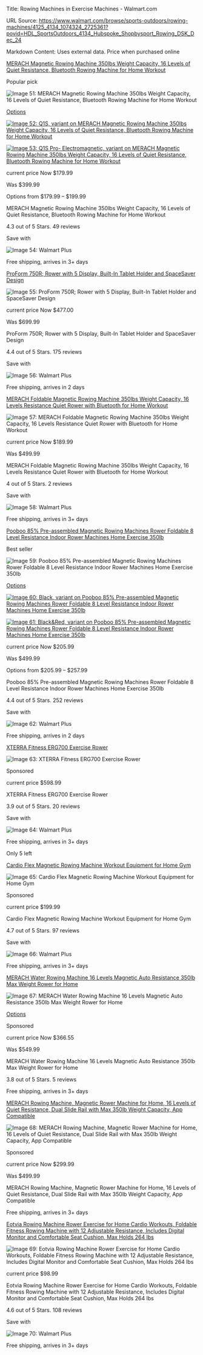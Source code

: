 Title: Rowing Machines in Exercise Machines - Walmart.com

URL Source: https://www.walmart.com/browse/sports-outdoors/rowing-machines/4125_4134_1074324_2725361?povid=HDL_SportsOutdoors_4134_Hubspoke_Shopbysport_Rowing_DSK_Dec_24

Markdown Content:
Uses external data. Price when purchased online

[MERACH Magnetic Rowing Machine 350lbs Weight Capacity, 16 Levels of Quiet Resistance, Bluetooth Rowing Machine for Home Workout](https://www.walmart.com/ip/MERACH-Magnetic-Rowing-Machine-Quiet-16-Levels-of-Resistance-Bluetooth-Black-Rower-for-Home-Workout/2280734983?classType=VARIANT&athbdg=L1200)

Popular pick

![Image 51: MERACH Magnetic Rowing Machine 350lbs Weight Capacity, 16 Levels of Quiet Resistance, Bluetooth Rowing Machine for Home Workout](https://i5.walmartimages.com/seo/MERACH-Magnetic-Rowing-Machine-Quiet-16-Levels-of-Resistance-Bluetooth-Black-Rower-for-Home-Workout_c84b13a6-65bc-493a-a5c3-64f5945fd659.ad934acff3f6dce09ed33d0a78ae1039.jpeg?odnHeight=784&odnWidth=580&odnBg=FFFFFF)

[Options](https://www.walmart.com/ip/MERACH-Magnetic-Rowing-Machine-Quiet-16-Levels-of-Resistance-Bluetooth-Black-Rower-for-Home-Workout/2280734983?classType=VARIANT&athbdg=L1200)

[![Image 52: Q1S, variant on MERACH Magnetic Rowing Machine 350lbs Weight Capacity, 16 Levels of Quiet Resistance, Bluetooth Rowing Machine for Home Workout](https://i5.walmartimages.com/asr/11146ee8-c40b-4e67-b9f2-f287a2af6622.90fc555b20734b8e6e8c2f963f4f373f.jpeg?odnHeight=30&odnWidth=30&odnBg=FFFFFF)](https://www.walmart.com/ip/MERACH-Magnetic-Rowing-Machine-Quiet-16-Levels-of-Resistance-Bluetooth-Black-Rower-for-Home-Workout/2280734983?classType=undefined&variantFieldId=actual_color)

[![Image 53: Q1S Pro- Electromagnetic, variant on MERACH Magnetic Rowing Machine 350lbs Weight Capacity, 16 Levels of Quiet Resistance, Bluetooth Rowing Machine for Home Workout](https://i5.walmartimages.com/asr/c3ab4438-6d8e-4bd8-b5c0-558d9d1beb9d.be5994a6eb4d98f7060a36744e413fa8.jpeg?odnHeight=30&odnWidth=30&odnBg=FFFFFF)](https://www.walmart.com/ip/MERACH-Rower-Machine-Bluetooth-16-levels-Quiet-Magnetic-Smart-Auto-Resistance-Rower-for-Home-Use/3248077024?classType=undefined&variantFieldId=actual_color)

current price Now $179.99

Was $399.99

Options from $179.99 – $199.99

MERACH Magnetic Rowing Machine 350lbs Weight Capacity, 16 Levels of Quiet Resistance, Bluetooth Rowing Machine for Home Workout

4.3 out of 5 Stars. 49 reviews

Save with

![Image 54: Walmart Plus](https://i5.walmartimages.com/dfw/63fd9f59-ac39/29c6759d-7f14-49fa-bd3a-b870eb4fb8fb/v1/wplus-icon-blue.svg)

Free shipping, arrives in 3+ days

[ProForm 750R; Rower with 5 Display, Built-In Tablet Holder and SpaceSaver Design](https://www.walmart.com/ip/ProForm-750R-Rower-with-5-Display-Built-In-Tablet-Holder-and-SpaceSaver-Design/536970888?classType=REGULAR)

![Image 55: ProForm 750R; Rower with 5 Display, Built-In Tablet Holder and SpaceSaver Design](https://i5.walmartimages.com/seo/ProForm-750R-Rower-with-5-Display-Built-In-Tablet-Holder-and-SpaceSaver-Design_eb368b50-a679-4042-859a-376353ab68d5.97a853a6f0d26230c36daf5dd86c3425.jpeg?odnHeight=784&odnWidth=580&odnBg=FFFFFF)

current price Now $477.00

Was $699.99

ProForm 750R; Rower with 5 Display, Built-In Tablet Holder and SpaceSaver Design

4.4 out of 5 Stars. 175 reviews

Save with

![Image 56: Walmart Plus](https://i5.walmartimages.com/dfw/63fd9f59-ac39/29c6759d-7f14-49fa-bd3a-b870eb4fb8fb/v1/wplus-icon-blue.svg)

Free shipping, arrives in 2 days

[MERACH Foldable Magnetic Rowing Machine 350lbs Weight Capacity, 16 Levels Resistance Quiet Rower with Bluetooth for Home Workout](https://www.walmart.com/ip/MERACH-Foldable-Magnetic-Rowing-Machine-16-Levels-Resistance-Quiet-Rower-with-Bluetooth-for-Home-Use/10656914882?classType=VARIANT)

![Image 57: MERACH Foldable Magnetic Rowing Machine 350lbs Weight Capacity, 16 Levels Resistance Quiet Rower with Bluetooth for Home Workout](https://i5.walmartimages.com/seo/MERACH-Foldable-Magnetic-Rowing-Machine-16-Levels-Resistance-Quiet-Rower-with-Bluetooth-for-Home-Use_77ce6450-3345-469c-b26f-c9d9130cf092.c72673ce2418da832232e5dcd0d2364e.jpeg?odnHeight=784&odnWidth=580&odnBg=FFFFFF)

current price Now $189.99

Was $499.99

MERACH Foldable Magnetic Rowing Machine 350lbs Weight Capacity, 16 Levels Resistance Quiet Rower with Bluetooth for Home Workout

4 out of 5 Stars. 2 reviews

Save with

![Image 58: Walmart Plus](https://i5.walmartimages.com/dfw/63fd9f59-ac39/29c6759d-7f14-49fa-bd3a-b870eb4fb8fb/v1/wplus-icon-blue.svg)

Free shipping, arrives in 3+ days

[Pooboo 85% Pre-assembled Magnetic Rowing Machines Rower Foldable 8 Level Resistance Indoor Rower Machines Home Exercise 350lb](https://www.walmart.com/ip/Pooboo-85-Pre-assembled-Magnetic-Rowing-Machines-Rower-Foldable-8-Level-Resistance-Indoor-Rower-Machines-Home-Exercise-350lb/686708715?classType=VARIANT&athbdg=L1600)

Best seller

![Image 59: Pooboo 85% Pre-assembled Magnetic Rowing Machines Rower Foldable 8 Level Resistance Indoor Rower Machines Home Exercise 350lb](https://i5.walmartimages.com/seo/Pooboo-85-Pre-assembled-Magnetic-Rowing-Machines-Rower-Foldable-8-Level-Resistance-Indoor-Rower-Machines-Home-Exercise-350lb_03ac3cbd-b2b1-4f25-ae8d-912138af8f8f.e94569cccf74010fabee1dde67041900.jpeg?odnHeight=784&odnWidth=580&odnBg=FFFFFF)

[Options](https://www.walmart.com/ip/Pooboo-85-Pre-assembled-Magnetic-Rowing-Machines-Rower-Foldable-8-Level-Resistance-Indoor-Rower-Machines-Home-Exercise-350lb/686708715?classType=VARIANT&athbdg=L1600)

[![Image 60: Black, variant on Pooboo 85% Pre-assembled Magnetic Rowing Machines Rower Foldable 8 Level Resistance Indoor Rower Machines Home Exercise 350lb](https://i5.walmartimages.com/asr/9a125aa3-f7e3-4847-aef8-cdd2b63233c9.8a962a1346294b794962615522c90217.jpeg?odnHeight=30&odnWidth=30&odnBg=FFFFFF)](https://www.walmart.com/ip/Pooboo-85-Pre-assembled-Magnetic-Rowing-Machines-Rower-Foldable-8-Level-Resistance-Indoor-Rower-Machines-Home-Exercise-350lb/686708715?classType=undefined&variantFieldId=actual_color)

[![Image 61: Black&Red, variant on Pooboo 85% Pre-assembled Magnetic Rowing Machines Rower Foldable 8 Level Resistance Indoor Rower Machines Home Exercise 350lb](https://i5.walmartimages.com/asr/c15b2af0-56d4-42bb-9cdd-3148f55170cd.66263267b3891d9776aa0a6960cecb7a.png?odnHeight=30&odnWidth=30&odnBg=FFFFFF)](https://www.walmart.com/ip/Pooboo-Build-in-Bluetooth-Water-Rowing-Machines-Rower-Foldable-Indoor-Rower-Machines-Home-Exercise-350lb/776433878?classType=undefined&variantFieldId=actual_color)

current price Now $205.99

Was $499.99

Options from $205.99 – $257.99

Pooboo 85% Pre-assembled Magnetic Rowing Machines Rower Foldable 8 Level Resistance Indoor Rower Machines Home Exercise 350lb

4.4 out of 5 Stars. 252 reviews

Save with

![Image 62: Walmart Plus](https://i5.walmartimages.com/dfw/63fd9f59-ac39/29c6759d-7f14-49fa-bd3a-b870eb4fb8fb/v1/wplus-icon-blue.svg)

Free shipping, arrives in 2 days

[XTERRA Fitness ERG700 Exercise Rower](https://www.walmart.com/sp/track?bt=1&eventST=click&plmt=sp-browse-middle~desktop~&pos=5&tax=4125_4134_1074324_2725361&rdf=1&rd=https%3A%2F%2Fwww.walmart.com%2Fip%2FXTERRA-Fitness-ERG700-Exercise-Rower%2F808459149%3FclassType%3DREGULAR%26adsRedirect%3Dtrue&adUid=c385e671-4166-479f-8d4e-c0b04e4f5bd8&mloc=sp-browse-middle&pltfm=desktop&pgId=4125_4134_1074324_2725361&pt=browse&spQs=181uV380SWAIX2eczxM_-AwwWq4_NhGkukxvCxAW_ArB-snzLmgZpmHql7ycVnwGI_ER6chZS4sHXbKzTFCexyNL6xWEmuMmzWtob1xXQTeT_lqcHnbRyODeC4rLK3wVXRI4wwdHUvIkUXziTiAL6jz37f99PGtDEuu67crIXpSKhGoKT1937rWmBeD3bnHVZwnKtgi23KnnYsfwtmBShm-nziNto-aUQZW3KKnjQ3j_QltLH1CWZ6gNJs04MXOC&storeId=3081&couponState=na&bkt=ace1_default%7Cace2_default%7Cace3_default%7Csearch_default&classType=REGULAR)

![Image 63: XTERRA Fitness ERG700 Exercise Rower](https://i5.walmartimages.com/seo/XTERRA-Fitness-ERG700-Exercise-Rower_9f5a1493-3017-4e8b-9288-6c3102eb5805_1.4e25ccca8311f38258c3fa6eced1185a.jpeg?odnHeight=784&odnWidth=580&odnBg=FFFFFF)

Sponsored

current price $598.99

XTERRA Fitness ERG700 Exercise Rower

3.9 out of 5 Stars. 20 reviews

Save with

![Image 64: Walmart Plus](https://i5.walmartimages.com/dfw/63fd9f59-ac39/29c6759d-7f14-49fa-bd3a-b870eb4fb8fb/v1/wplus-icon-blue.svg)

Free shipping, arrives in 3+ days

Only 5 left

[Cardio Flex Magnetic Rowing Machine Workout Equipment for Home Gym](https://www.walmart.com/sp/track?bt=1&eventST=click&plmt=sp-browse-middle~desktop~&pos=6&tax=4125_4134_1074324_2725361&rdf=1&rd=https%3A%2F%2Fwww.walmart.com%2Fip%2FCardio-Flex-Row-Machine%2F13734060950%3FclassType%3DREGULAR%26adsRedirect%3Dtrue&adUid=c385e671-4166-479f-8d4e-c0b04e4f5bd8&mloc=sp-browse-middle&pltfm=desktop&pgId=4125_4134_1074324_2725361&pt=browse&spQs=7VN2vdXkgs5Mch0bHHBWG0JVmTN_qsInbNdcnQGtfG0iyWg8Xkoz81jLNUNgTomd_-ixgOUTrx0fiJY9SSgRMD2Pb97sJRp3gI_sygIjwRA9VpjlGnn8tGucITQU44d9VpsLD14Epn3ZIM_kVO0pWFmwa-EB8N8BFJTr36YUw1ZnSQKY0pu1ihy6oOXJS3mLejp8KmEq1UAmQRTfEO1yK1aLt_8NTu83DZGEf25Y5WOSd5iE4P8Yr6rCWHhabDSS&storeId=3081&couponState=na&bkt=ace1_default%7Cace2_default%7Cace3_default%7Csearch_default&classType=REGULAR)

![Image 65: Cardio Flex Magnetic Rowing Machine Workout Equipment for Home Gym](https://i5.walmartimages.com/seo/Cardio-Flex-Row-Machine_4c2e5462-2a55-462d-99d6-a72de036180a.6f088192df6044a09a9556aa0a742267.jpeg?odnHeight=784&odnWidth=580&odnBg=FFFFFF)

Sponsored

current price $199.99

Cardio Flex Magnetic Rowing Machine Workout Equipment for Home Gym

4.7 out of 5 Stars. 97 reviews

Save with

![Image 66: Walmart Plus](https://i5.walmartimages.com/dfw/63fd9f59-ac39/29c6759d-7f14-49fa-bd3a-b870eb4fb8fb/v1/wplus-icon-blue.svg)

Free shipping, arrives in 3+ days

[MERACH Water Rowing Machine 16 Levels Magnetic Auto Resistance 350lb Max Weight Rower for Home](https://www.walmart.com/sp/track?bt=1&eventST=click&plmt=sp-browse-middle~desktop~&pos=7&tax=4125_4134_1074324_2725361&rdf=1&rd=https%3A%2F%2Fwww.walmart.com%2Fip%2FMERACH-Water-Rowing-Machine-16-Levels-Magnetic-Auto-Resistance-350lb-Max-Weight-Rower-for-Home%2F1746649680%3FclassType%3DVARIANT%26adsRedirect%3Dtrue&adUid=c385e671-4166-479f-8d4e-c0b04e4f5bd8&mloc=sp-browse-middle&pltfm=desktop&pgId=4125_4134_1074324_2725361&pt=browse&spQs=2Y6B4PvLUT7yg1RNoYpK8yTA10iXlbjpFk0czLzEW_2qIPVpJHv_zjv_aQp6y0H3ZiZui0Z3MK1oZUkqQtp6Ck933pKNSjk_p2FsQHkghKThBxmeeKo9Q1zO-RYvrFpWdy0hiKJPP7kBcJo2YAhbYHScZ6ujkLSrExXLu4q82_MjTgFTnswftE-Y2hI7x9i4cWSwburhSEjvpT1dXlDoWKxUrZwxZhOMry-uCqhuSb7Y6B-xZGrNPjYyel0nw11Z&storeId=3081&couponState=na&bkt=ace1_default%7Cace2_default%7Cace3_default%7Csearch_default&classType=VARIANT)

![Image 67: MERACH Water Rowing Machine 16 Levels Magnetic Auto Resistance 350lb Max Weight Rower for Home](https://i5.walmartimages.com/seo/MERACH-Water-Rowing-Machine-16-Levels-Magnetic-Auto-Resistance-350lb-Max-Weight-Rower-for-Home_b7fcc0f5-dc54-4fdc-9994-bae7610d0c04.609c986f38b673d57a0194f939a7f5b1.jpeg?odnHeight=784&odnWidth=580&odnBg=FFFFFF)

[Options](https://www.walmart.com/sp/track?bt=1&eventST=click&plmt=sp-browse-middle~desktop~&pos=7&tax=4125_4134_1074324_2725361&rdf=1&rd=https%3A%2F%2Fwww.walmart.com%2Fip%2FMERACH-Water-Rowing-Machine-16-Levels-Magnetic-Auto-Resistance-350lb-Max-Weight-Rower-for-Home%2F1746649680%3FclassType%3DVARIANT%26adsRedirect%3Dtrue&adUid=c385e671-4166-479f-8d4e-c0b04e4f5bd8&mloc=sp-browse-middle&pltfm=desktop&pgId=4125_4134_1074324_2725361&pt=browse&spQs=2Y6B4PvLUT7yg1RNoYpK8yTA10iXlbjpFk0czLzEW_2qIPVpJHv_zjv_aQp6y0H3ZiZui0Z3MK1oZUkqQtp6Ck933pKNSjk_p2FsQHkghKThBxmeeKo9Q1zO-RYvrFpWdy0hiKJPP7kBcJo2YAhbYHScZ6ujkLSrExXLu4q82_MjTgFTnswftE-Y2hI7x9i4cWSwburhSEjvpT1dXlDoWKxUrZwxZhOMry-uCqhuSb7Y6B-xZGrNPjYyel0nw11Z&storeId=3081&couponState=na&bkt=ace1_default%7Cace2_default%7Cace3_default%7Csearch_default&classType=VARIANT)

Sponsored

current price Now $366.55

Was $549.99

MERACH Water Rowing Machine 16 Levels Magnetic Auto Resistance 350lb Max Weight Rower for Home

3.8 out of 5 Stars. 5 reviews

Free shipping, arrives in 3+ days

[MERACH Rowing Machine, Magnetic Rower Machine for Home, 16 Levels of Quiet Resistance, Dual Slide Rail with Max 350lb Weight Capacity, App Compatible](https://www.walmart.com/sp/track?bt=1&eventST=click&plmt=sp-browse-middle~desktop~&pos=8&tax=4125_4134_1074324_2725361&rdf=1&rd=https%3A%2F%2Fwww.walmart.com%2Fip%2FMERACH-Rowing-Machine-Magnetic-Rower-Machine-for-Home-16-Levels-of-Quiet-Resistance-Dual-Slide-Rail-with-Max-350lb-Weight-Capacity-App-Compatible%2F14395811978%3FclassType%3DREGULAR%26adsRedirect%3Dtrue&adUid=c385e671-4166-479f-8d4e-c0b04e4f5bd8&mloc=sp-browse-middle&pltfm=desktop&pgId=4125_4134_1074324_2725361&pt=browse&spQs=zc1TBG1-MYo_JZkUjUZBQ7heBkB6c9KlTLwo8K-rYQKOrcIwJ0VyhSOMr2MGxPpenhr4oATwvoNoyKET5p1g8T2Pb97sJRp3gI_sygIjwRBmt3YsQsnz6a6k_fB382VwXONGVJDq4fba5qKc7MUgN3HxtJeNSsumTs9F6xR0hq9bFgow2o_n2CiStlK9gdFt3xQPjxNUSUoN8FIF12fxJmTlSlTe4makoj1s2NoubYTqnlJLs3pohowJCRFT76Vl&storeId=3081&couponState=na&bkt=ace1_default%7Cace2_default%7Cace3_default%7Csearch_default&classType=REGULAR)

![Image 68: MERACH Rowing Machine, Magnetic Rower Machine for Home, 16 Levels of Quiet Resistance, Dual Slide Rail with Max 350lb Weight Capacity, App Compatible](https://i5.walmartimages.com/seo/MERACH-Rowing-Machine-Magnetic-Rower-Machine-for-Home-16-Levels-of-Quiet-Resistance-Dual-Slide-Rail-with-Max-350lb-Weight-Capacity-App-Compatible_673e222d-f03c-4dc2-84d9-1c56f431637a.fa08f6db6dc089b8168b3c93c3efeb95.jpeg?odnHeight=784&odnWidth=580&odnBg=FFFFFF)

Sponsored

current price Now $299.99

Was $499.99

MERACH Rowing Machine, Magnetic Rower Machine for Home, 16 Levels of Quiet Resistance, Dual Slide Rail with Max 350lb Weight Capacity, App Compatible

Free shipping, arrives in 3+ days

[Eotvia Rowing Machine Rower Exercise for Home Cardio Workouts, Foldable Fitness Rowing Machine with 12 Adjustable Resistance, Includes Digital Monitor and Comfortable Seat Cushion, Max Holds 264 lbs](https://www.walmart.com/ip/Eotvia-Rowing-Machine-Rower-Exercise-Home-Cardio-Workouts-Foldable-Fitness-12-Adjustable-Resistance-Includes-Digital-Monitor-Comfortable-Seat-Cushion/5507940684?classType=REGULAR)

![Image 69: Eotvia Rowing Machine Rower Exercise for Home Cardio Workouts, Foldable Fitness Rowing Machine with 12 Adjustable Resistance, Includes Digital Monitor and Comfortable Seat Cushion, Max Holds 264 lbs](https://i5.walmartimages.com/seo/Eotvia-Rowing-Machine-Rower-Exercise-Home-Cardio-Workouts-Foldable-Fitness-12-Adjustable-Resistance-Includes-Digital-Monitor-Comfortable-Seat-Cushion_1d35e2f8-b6e3-4246-8fa6-da575d879177.3d83484d5923f518a8a42a7d77880c3f.jpeg?odnHeight=784&odnWidth=580&odnBg=FFFFFF)

current price $98.99

Eotvia Rowing Machine Rower Exercise for Home Cardio Workouts, Foldable Fitness Rowing Machine with 12 Adjustable Resistance, Includes Digital Monitor and Comfortable Seat Cushion, Max Holds 264 lbs

4.6 out of 5 Stars. 108 reviews

Save with

![Image 70: Walmart Plus](https://i5.walmartimages.com/dfw/63fd9f59-ac39/29c6759d-7f14-49fa-bd3a-b870eb4fb8fb/v1/wplus-icon-blue.svg)

Free shipping, arrives in 3+ days
